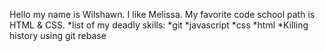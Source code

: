 Hello my name is Wilshawn.  I like Melissa.  My favorite code school path is HTML & CSS.
*list of my deadly skills:
*git
*javascript
*css
*html
*Killing history using git rebase
